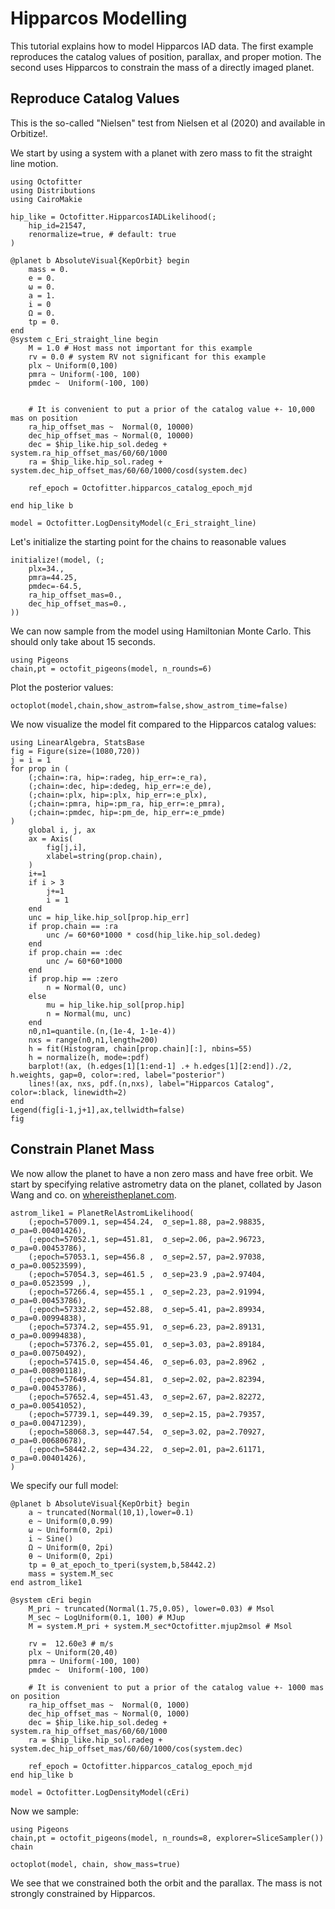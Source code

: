 # Hipparcos Modelling

This tutorial explains how to model Hipparcos IAD data. The first example reproduces the catalog values of position, parallax, and proper motion. The second uses Hipparcos to constrain the mass of a directly imaged planet.

## Reproduce Catalog Values
This is the so-called "Nielsen" test from Nielsen et al (2020) and available in Orbitize!.

We start by using a system with a planet with zero mass to fit the straight line motion.

```@example 1
using Octofitter
using Distributions
using CairoMakie

hip_like = Octofitter.HipparcosIADLikelihood(;
    hip_id=21547,
    renormalize=true, # default: true
)

@planet b AbsoluteVisual{KepOrbit} begin
    mass = 0.
    e = 0. 
    ω = 0. 
    a = 1.
    i = 0
    Ω = 0.
    tp = 0.
end
@system c_Eri_straight_line begin
    M = 1.0 # Host mass not important for this example
    rv = 0.0 # system RV not significant for this example
    plx ~ Uniform(0,100)
    pmra ~ Uniform(-100, 100)
    pmdec ~  Uniform(-100, 100)


    # It is convenient to put a prior of the catalog value +- 10,000 mas on position
    ra_hip_offset_mas ~  Normal(0, 10000)
    dec_hip_offset_mas ~ Normal(0, 10000)
    dec = $hip_like.hip_sol.dedeg + system.ra_hip_offset_mas/60/60/1000
    ra = $hip_like.hip_sol.radeg + system.dec_hip_offset_mas/60/60/1000/cosd(system.dec)

    ref_epoch = Octofitter.hipparcos_catalog_epoch_mjd

end hip_like b

model = Octofitter.LogDensityModel(c_Eri_straight_line)
```

Let's initialize the starting point for the chains to reasonable values
```@example 1
initialize!(model, (;
    plx=34.,
    pmra=44.25,
    pmdec=-64.5,
    ra_hip_offset_mas=0.,
    dec_hip_offset_mas=0.,
))
```

We can now sample from the model using Hamiltonian Monte Carlo. This should only take about 15 seconds.
```@example 1
using Pigeons
chain,pt = octofit_pigeons(model, n_rounds=6)
```

Plot the posterior values:
```@example 1
octoplot(model,chain,show_astrom=false,show_astrom_time=false)
```


We now visualize the model fit compared to the Hipparcos catalog values:
```@example 1
using LinearAlgebra, StatsBase
fig = Figure(size=(1080,720))
j = i = 1
for prop in (
    (;chain=:ra, hip=:radeg, hip_err=:e_ra), 
    (;chain=:dec, hip=:dedeg, hip_err=:e_de),
    (;chain=:plx, hip=:plx, hip_err=:e_plx), 
    (;chain=:pmra, hip=:pm_ra, hip_err=:e_pmra), 
    (;chain=:pmdec, hip=:pm_de, hip_err=:e_pmde)
)
    global i, j, ax
    ax = Axis(
        fig[j,i],
        xlabel=string(prop.chain),
    )
    i+=1
    if i > 3
        j+=1
        i = 1
    end
    unc = hip_like.hip_sol[prop.hip_err]
    if prop.chain == :ra
        unc /= 60*60*1000 * cosd(hip_like.hip_sol.dedeg)
    end
    if prop.chain == :dec
        unc /= 60*60*1000
    end
    if prop.hip == :zero
        n = Normal(0, unc)
    else
        mu = hip_like.hip_sol[prop.hip]
        n = Normal(mu, unc)
    end
    n0,n1=quantile.(n,(1e-4, 1-1e-4))
    nxs = range(n0,n1,length=200)
    h = fit(Histogram, chain[prop.chain][:], nbins=55)
    h = normalize(h, mode=:pdf)
    barplot!(ax, (h.edges[1][1:end-1] .+ h.edges[1][2:end])./2, h.weights, gap=0, color=:red, label="posterior")
    lines!(ax, nxs, pdf.(n,nxs), label="Hipparcos Catalog", color=:black, linewidth=2)
end
Legend(fig[i-1,j+1],ax,tellwidth=false)
fig
```


## Constrain Planet Mass

We now allow the planet to have a non zero mass and have free orbit. We start by specifying relative astrometry data on the planet, collated by Jason Wang and co. on [whereistheplanet.com](http://whereistheplanet.com).

```@example 1
astrom_like1 = PlanetRelAstromLikelihood(
    (;epoch=57009.1, sep=454.24,  σ_sep=1.88, pa=2.98835, σ_pa=0.00401426),
    (;epoch=57052.1, sep=451.81,  σ_sep=2.06, pa=2.96723, σ_pa=0.00453786),
    (;epoch=57053.1, sep=456.8 ,  σ_sep=2.57, pa=2.97038, σ_pa=0.00523599),
    (;epoch=57054.3, sep=461.5 ,  σ_sep=23.9 ,pa=2.97404, σ_pa=0.0523599 ,),
    (;epoch=57266.4, sep=455.1 ,  σ_sep=2.23, pa=2.91994, σ_pa=0.00453786),
    (;epoch=57332.2, sep=452.88,  σ_sep=5.41, pa=2.89934, σ_pa=0.00994838),
    (;epoch=57374.2, sep=455.91,  σ_sep=6.23, pa=2.89131, σ_pa=0.00994838),
    (;epoch=57376.2, sep=455.01,  σ_sep=3.03, pa=2.89184, σ_pa=0.00750492),
    (;epoch=57415.0, sep=454.46,  σ_sep=6.03, pa=2.8962 , σ_pa=0.00890118),
    (;epoch=57649.4, sep=454.81,  σ_sep=2.02, pa=2.82394, σ_pa=0.00453786),
    (;epoch=57652.4, sep=451.43,  σ_sep=2.67, pa=2.82272, σ_pa=0.00541052),
    (;epoch=57739.1, sep=449.39,  σ_sep=2.15, pa=2.79357, σ_pa=0.00471239),
    (;epoch=58068.3, sep=447.54,  σ_sep=3.02, pa=2.70927, σ_pa=0.00680678),
    (;epoch=58442.2, sep=434.22,  σ_sep=2.01, pa=2.61171, σ_pa=0.00401426),
)
```

We specify our full model:
```@example 1
@planet b AbsoluteVisual{KepOrbit} begin
    a ~ truncated(Normal(10,1),lower=0.1)
    e ~ Uniform(0,0.99)
    ω ~ Uniform(0, 2pi)
    i ~ Sine()
    Ω ~ Uniform(0, 2pi)
    θ ~ Uniform(0, 2pi)
    tp = θ_at_epoch_to_tperi(system,b,58442.2) 
    mass = system.M_sec
end astrom_like1

@system cEri begin
    M_pri ~ truncated(Normal(1.75,0.05), lower=0.03) # Msol
    M_sec ~ LogUniform(0.1, 100) # MJup
    M = system.M_pri + system.M_sec*Octofitter.mjup2msol # Msol

    rv =  12.60e3 # m/s
    plx ~ Uniform(20,40)
    pmra ~ Uniform(-100, 100)
    pmdec ~  Uniform(-100, 100)

    # It is convenient to put a prior of the catalog value +- 1000 mas on position
    ra_hip_offset_mas ~  Normal(0, 1000)
    dec_hip_offset_mas ~ Normal(0, 1000)
    dec = $hip_like.hip_sol.dedeg + system.ra_hip_offset_mas/60/60/1000
    ra = $hip_like.hip_sol.radeg + system.dec_hip_offset_mas/60/60/1000/cos(system.dec)

    ref_epoch = Octofitter.hipparcos_catalog_epoch_mjd
end hip_like b

model = Octofitter.LogDensityModel(cEri)
```


Now we sample:
```@example 1
using Pigeons
chain,pt = octofit_pigeons(model, n_rounds=8, explorer=SliceSampler())
chain
```

```@example 1
octoplot(model, chain, show_mass=true)
```

We see that we constrained both the orbit and the parallax. The mass is not strongly constrained by Hipparcos.